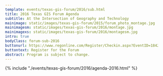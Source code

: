 ```yaml
---
template: events/texas-gis-forum/2016/sub.html
title: 2016 Texas GIS Forum Agenda
subtitle: At the Intersection of Geography and Technology
mainimage: static/images/texas-gis-forum/2015/forum_photo_montage.jpg
mainimagesm: static/images/texas-gis-forum/2016/montage.jpg
mainimagexs: static/images/texas-gis-forum/2016/montagesm.jpg
intro: true
bodyClass: forum-sub-2016
buttonurl: https://www.regonline.com/Register/Checkin.aspx?EventID=1842376
buttontext: Register for the Forum
abstract: Program is subject to change.
---
```


{% include "./events/texas-gis-forum/2016/agenda-2016.html" %}

